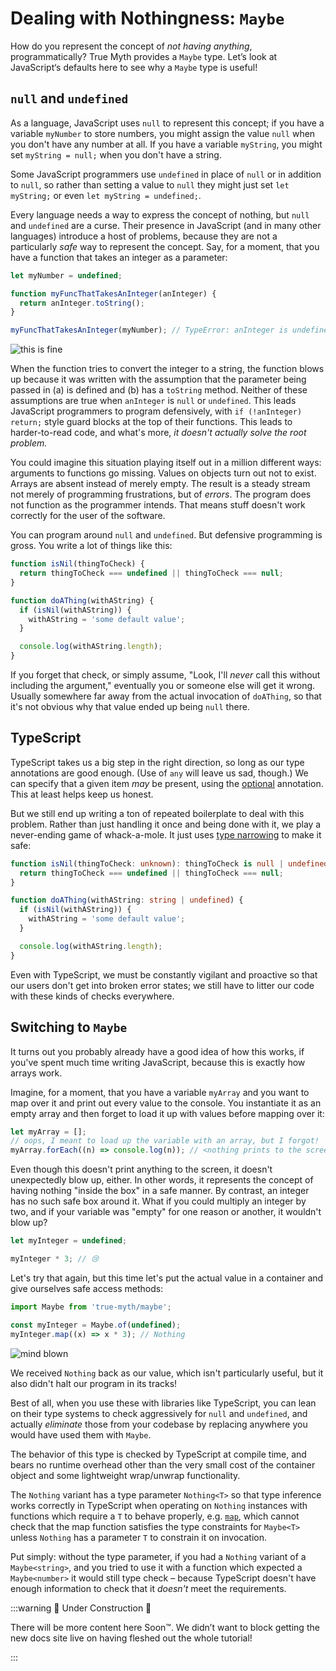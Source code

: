 # Dealing with Nothingness: `Maybe`

How do you represent the concept of _not having anything_, programmatically? True Myth provides a `Maybe` type. Let’s look at JavaScript‘s defaults here to see why a `Maybe` type is useful!

## `null` and `undefined`

As a language, JavaScript uses `null` to represent this concept; if you have a variable `myNumber` to store numbers, you might assign the value `null` when you don't have any number at all. If you have a variable `myString`, you might set `myString = null;` when you don't have a string.

Some JavaScript programmers use `undefined` in place of `null` or in addition to `null`, so rather than setting a value to `null` they might just set `let myString;` or even `let myString = undefined;`.

Every language needs a way to express the concept of nothing, but `null` and `undefined` are a curse. Their presence in JavaScript (and in many other languages) introduce a host of problems, because they are not a particularly _safe_ way to represent the concept. Say, for a moment, that you have a function that takes an integer as a parameter:

```js
let myNumber = undefined;

function myFuncThatTakesAnInteger(anInteger) {
  return anInteger.toString();
}

myFuncThatTakesAnInteger(myNumber); // TypeError: anInteger is undefined
```

![this is fine](https://user-images.githubusercontent.com/2403023/31154374-ac25ce0e-a874-11e7-9399-73ad99d9d6cb.png)

When the function tries to convert the integer to a string, the function blows up because it was written with the assumption that the parameter being passed in (a) is defined and (b) has a `toString` method. Neither of these assumptions are true when `anInteger` is `null` or `undefined`. This leads JavaScript programmers to program defensively, with `if (!anInteger) return;` style guard blocks at the top of their functions. This leads to harder-to-read code, and what's more, _it doesn't actually solve the root problem._

You could imagine this situation playing itself out in a million different ways: arguments to functions go missing. Values on objects turn out not to exist. Arrays are absent instead of merely empty. The result is a steady stream not merely of programming frustrations, but of _errors_. The program does not function as the programmer intends. That means stuff doesn't work correctly for the user of the software.

You can program around `null` and `undefined`. But defensive programming is gross. You write a lot of things like this:

```js
function isNil(thingToCheck) {
  return thingToCheck === undefined || thingToCheck === null;
}

function doAThing(withAString) {
  if (isNil(withAString)) {
    withAString = 'some default value';
  }

  console.log(withAString.length);
}
```

If you forget that check, or simply assume, "Look, I'll _never_ call this without including the argument," eventually you or someone else will get it wrong. Usually somewhere far away from the actual invocation of `doAThing`, so that it's not obvious why that value ended up being `null` there.

## TypeScript

TypeScript takes us a big step in the right direction, so long as our type annotations are good enough. (Use of `any` will leave us sad, though.) We can specify that a given item _may_ be present, using the [optional] annotation. This at least helps keep us honest.

But we still end up writing a ton of repeated boilerplate to deal with this problem. Rather than just handling it once and being done with it, we play a never-ending game of whack-a-mole. It just uses [type narrowing][narrowing] to make it safe:

```typescript
function isNil(thingToCheck: unknown): thingToCheck is null | undefined {
  return thingToCheck === undefined || thingToCheck === null;
}

function doAThing(withAString: string | undefined) {
  if (isNil(withAString)) {
    withAString = 'some default value';
  }

  console.log(withAString.length);
}
```

Even with TypeScript, we must be constantly vigilant and proactive so that our users don't get into broken error states; we still have to litter our code with these kinds of checks everywhere.

[optional]: http://www.typescriptlang.org/docs/handbook/interfaces.html#optional-properties
[narrowing]: https://www.typescriptlang.org/docs/handbook/2/narrowing.html

## Switching to `Maybe`

It turns out you probably already have a good idea of how this works, if you've spent much time writing JavaScript, because this is exactly how arrays work.

Imagine, for a moment, that you have a variable `myArray` and you want to map over it and print out every value to the console. You instantiate it as an empty array and then forget to load it up with values before mapping over it:

```js
let myArray = [];
// oops, I meant to load up the variable with an array, but I forgot!
myArray.forEach((n) => console.log(n)); // <nothing prints to the screen>
```

Even though this doesn't print anything to the screen, it doesn't unexpectedly blow up, either. In other words, it represents the concept of having nothing "inside the box" in a safe manner. By contrast, an integer has no such safe box around it. What if you could multiply an integer by two, and if your variable was "empty" for one reason or another, it wouldn't blow up?

```js
let myInteger = undefined;

myInteger * 3; // 😢
```

Let's try that again, but this time let's put the actual value in a container and give ourselves safe access methods:

```js
import Maybe from 'true-myth/maybe';

const myInteger = Maybe.of(undefined);
myInteger.map((x) => x * 3); // Nothing
```

![mind blown](https://user-images.githubusercontent.com/2403023/31098390-5d6573d0-a790-11e7-96f9-361d2e70522b.gif)

We received `Nothing` back as our value, which isn't particularly useful, but it also didn't halt our program in its tracks!

Best of all, when you use these with libraries like TypeScript, you can lean on their type systems to check aggressively for `null` and `undefined`, and actually _eliminate_ those from your codebase by replacing anywhere you would have used them with `Maybe`.

The behavior of this type is checked by TypeScript at compile time, and bears no runtime overhead other than the very small cost of the container object and some lightweight wrap/unwrap functionality.

The `Nothing` variant has a type parameter `Nothing<T>` so that type inference works correctly in TypeScript when operating on `Nothing` instances with functions which require a `T` to behave properly, e.g. [`map`][map], which cannot check that the map function satisfies the type constraints for `Maybe<T>` unless `Nothing` has a parameter `T` to constrain it on invocation.

[map]: https://true-myth.js.org/modules/maybe.html#map

Put simply: without the type parameter, if you had a `Nothing` variant of a `Maybe<string>`, and you tried to use it with a function which expected a `Maybe<number>` it would still type check – because TypeScript doesn't have enough information to check that it _doesn't_ meet the requirements.

:::warning 🚧 Under Construction 🚧

There will be more content here Soon™. We didn’t want to block getting the new docs site live on having fleshed out the whole tutorial!

:::
